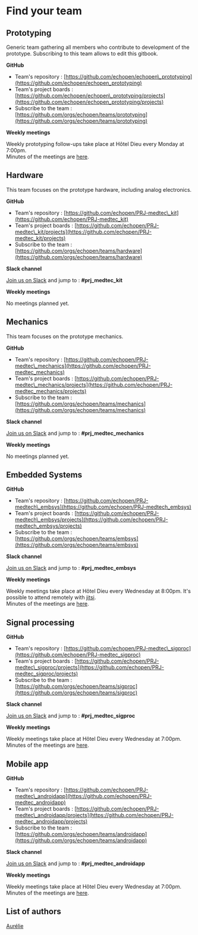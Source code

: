 # Find your team

## Prototyping

Generic team gathering all members who contribute to development of the prototype. Subscribing to this team allows to edit this gitbook.

**GitHub**

* Team's repository : [https://github.com/echopen/echopen\_prototyping](https://github.com/echopen/echopen_prototyping)
* Team's project boards : [https://github.com/echopen/echopen\_prototyping/projects](https://github.com/echopen/echopen_prototyping/projects)
* Subscribe to the team : [https://github.com/orgs/echopen/teams/prototyping](https://github.com/orgs/echopen/teams/prototyping)

**Weekly meetings**

Weekly prototyping follow-ups take place at Hôtel Dieu every Monday at 7:00pm.  
Minutes of the meetings are [here](../followup/weekly_meeting.md).

## Hardware

This team focuses on the prototype hardware, including analog electronics.

**GitHub**

* Team's repository : [https://github.com/echopen/PRJ-medtec\_kit](https://github.com/echopen/PRJ-medtec_kit)
* Team's project boards : [https://github.com/echopen/PRJ-medtec\_kit/projects](https://github.com/echopen/PRJ-medtec_kit/projects)
* Subscribe to the team : [https://github.com/orgs/echopen/teams/hardware](https://github.com/orgs/echopen/teams/hardware)

**Slack channel**

[Join us on Slack](http://slack.echopen.org/) and jump to : **\#prj\_medtec\_kit**

**Weekly meetings**

No meetings planned yet.

## Mechanics

This team focuses on the prototype mechanics.

**GitHub**

* Team's repository : [https://github.com/echopen/PRJ-medtec\_mechanics](https://github.com/echopen/PRJ-medtec_mechanics) 
* Team's project boards : [https://github.com/echopen/PRJ-medtec\_mechanics/projects](https://github.com/echopen/PRJ-medtec_mechanics/projects)
* Subscribe to the team : [https://github.com/orgs/echopen/teams/mechanics](https://github.com/orgs/echopen/teams/mechanics)

**Slack channel**

[Join us on Slack](http://slack.echopen.org/) and jump to : **\#prj\_medtec\_mechanics**

**Weekly meetings**

No meetings planned yet.

## Embedded Systems

**GitHub**

* Team's repository : [https://github.com/echopen/PRJ-medtech\_embsys](https://github.com/echopen/PRJ-medtech_embsys)
* Team's project boards : [https://github.com/echopen/PRJ-medtech\_embsys/projects](https://github.com/echopen/PRJ-medtech_embsys/projects)
* Subscribe to the team : [https://github.com/orgs/echopen/teams/embsys](https://github.com/orgs/echopen/teams/embsys)

**Slack channel**

[Join us on Slack](http://slack.echopen.org/) and jump to : **\#prj\_medtec\_embsys**

**Weekly meetings**

Weekly meetings take place at Hôtel Dieu every Wednesday at 8:00pm. It's possible to attend remotely with [jitsi](https://meet.jit.si/echopenEmbedded).  
Minutes of the meetings are [here](../followup/meetings_embsys.md).

## Signal processing

**GitHub**

* Team's repository : [https://github.com/echopen/PRJ-medtec\_sigproc](https://github.com/echopen/PRJ-medtec_sigproc)
* Team's project boards : [https://github.com/echopen/PRJ-medtec\_sigproc/projects](https://github.com/echopen/PRJ-medtec_sigproc/projects)
* Subscribe to the team : [https://github.com/orgs/echopen/teams/sigproc](https://github.com/orgs/echopen/teams/sigproc)

**Slack channel**

[Join us on Slack](http://slack.echopen.org/) and jump to : **\#prj\_medtec\_sigproc**

**Weekly meetings**

Weekly meetings take place at Hôtel Dieu every Wednesday at 7:00pm.  
Minutes of the meetings are [here](../followup/meetings_sigproc.md).

## Mobile app

**GitHub**

* Team's repository : [https://github.com/echopen/PRJ-medtec\_androidapp](https://github.com/echopen/PRJ-medtec_androidapp)
* Team's project boards : [https://github.com/echopen/PRJ-medtec\_androidapp/projects](https://github.com/echopen/PRJ-medtec_androidapp/projects)
* Subscribe to the team : [https://github.com/orgs/echopen/teams/androidapp](https://github.com/orgs/echopen/teams/androidapp)

**Slack channel**

[Join us on Slack](http://slack.echopen.org/) and jump to : **\#prj\_medtec\_androidapp**

**Weekly meetings**

Weekly meetings take place at Hôtel Dieu every Wednesday at 7:00pm.  
Minutes of the meetings are [here](../followup/meetings_app.md).



## List of authors

[Aurélie](https://www.gitbook.com/book/echopen/echopen_prototyping/edit#)

